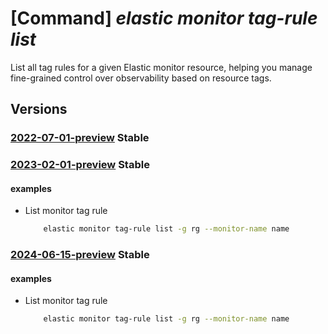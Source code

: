 # [Command] _elastic monitor tag-rule list_

List all tag rules for a given Elastic monitor resource, helping you manage fine-grained control over observability based on resource tags.

## Versions

### [2022-07-01-preview](/Resources/mgmt-plane/L3N1YnNjcmlwdGlvbnMve30vcmVzb3VyY2Vncm91cHMve30vcHJvdmlkZXJzL21pY3Jvc29mdC5lbGFzdGljL21vbml0b3JzL3t9L3RhZ3J1bGVz/2022-07-01-preview.xml) **Stable**

<!-- mgmt-plane /subscriptions/{}/resourcegroups/{}/providers/microsoft.elastic/monitors/{}/tagrules 2022-07-01-preview -->

### [2023-02-01-preview](/Resources/mgmt-plane/L3N1YnNjcmlwdGlvbnMve30vcmVzb3VyY2Vncm91cHMve30vcHJvdmlkZXJzL21pY3Jvc29mdC5lbGFzdGljL21vbml0b3JzL3t9L3RhZ3J1bGVz/2023-02-01-preview.xml) **Stable**

<!-- mgmt-plane /subscriptions/{}/resourcegroups/{}/providers/microsoft.elastic/monitors/{}/tagrules 2023-02-01-preview -->

#### examples

- List monitor tag rule
    ```bash
        elastic monitor tag-rule list -g rg --monitor-name name
    ```

### [2024-06-15-preview](/Resources/mgmt-plane/L3N1YnNjcmlwdGlvbnMve30vcmVzb3VyY2Vncm91cHMve30vcHJvdmlkZXJzL21pY3Jvc29mdC5lbGFzdGljL21vbml0b3JzL3t9L3RhZ3J1bGVz/2024-06-15-preview.xml) **Stable**

<!-- mgmt-plane /subscriptions/{}/resourcegroups/{}/providers/microsoft.elastic/monitors/{}/tagrules 2024-06-15-preview -->

#### examples

- List monitor tag rule
    ```bash
        elastic monitor tag-rule list -g rg --monitor-name name
    ```
